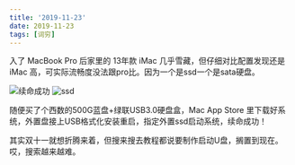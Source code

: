 ```yaml
---
title: '2019-11-23'
date: 2019-11-23
tags: [词穷]
---
```


入了 MacBook Pro 后家里的 13年款 iMac 几乎雪藏，但仔细对比配置发现还是 iMac 高，可实际流畅度没法跟pro比。因为一个是ssd一个是sata硬盘。

<!--more-->

![续命成功](https://pic.edui.fun/images/2019/11/ssd.png) ![ssd](https://pic.edui.fun/images/2019/11/ssd-2.png)

随便买了个西数的500G蓝盘+绿联USB3.0硬盘盒，Mac App Store 里下载好系统，外置盘接上USB格式化安装重启，指定外置ssd启动系统，续命成功！

其实双十一就想折腾来着，但搜来搜去教程都说要制作启动U盘，搁置到现在。哎，搜索越来越难。